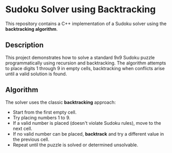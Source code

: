 # Sudoku Solver using Backtracking

This repository contains a C++ implementation of a Sudoku solver using the **backtracking algorithm**.

## Description

This project demonstrates how to solve a standard 9x9 Sudoku puzzle programmatically using recursion and backtracking. The algorithm attempts to place digits 1 through 9 in empty cells, backtracking when conflicts arise until a valid solution is found.

## Algorithm

The solver uses the classic **backtracking** approach:
- Start from the first empty cell.
- Try placing numbers 1 to 9.
- If a valid number is placed (doesn't violate Sudoku rules), move to the next cell.
- If no valid number can be placed, **backtrack** and try a different value in the previous cell.
- Repeat until the puzzle is solved or determined unsolvable.